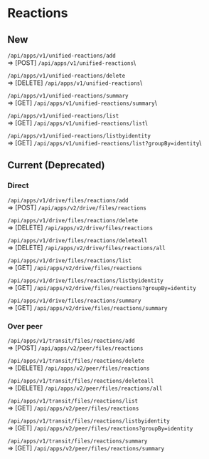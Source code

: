 # Reactions

## New

`/api/apps/v1/unified-reactions/add`\
=> [POST] `/api/apps/v1/unified-reactions`\

`/api/apps/v1/unified-reactions/delete`\
=> [DELETE] `/api/apps/v1/unified-reactions`\

`/api/apps/v1/unified-reactions/summary`\
=> [GET] `/api/apps/v1/unified-reactions/summary`\

`/api/apps/v1/unified-reactions/list`\
=> [GET] `/api/apps/v1/unified-reactions/list`\

`/api/apps/v1/unified-reactions/listbyidentity`\
=> [GET] `/api/apps/v1/unified-reactions/list?groupBy=identity`\

## Current (Deprecated)

### Direct

`/api/apps/v1/drive/files/reactions/add`\
=> [POST] `/api/apps/v2/drive/files/reactions`

`/api/apps/v1/drive/files/reactions/delete`\
=> [DELETE] `/api/apps/v2/drive/files/reactions`

`/api/apps/v1/drive/files/reactions/deleteall`\
=> [DELETE] `/api/apps/v2/drive/files/reactions/all`

`/api/apps/v1/drive/files/reactions/list`\
=> [GET] `/api/apps/v2/drive/files/reactions`

`/api/apps/v1/drive/files/reactions/listbyidentity`\
=> [GET] `/api/apps/v2/drive/files/reactions?groupBy=identity`

`/api/apps/v1/drive/files/reactions/summary`\
=> [GET] `/api/apps/v2/drive/files/reactions/summary`

### Over peer

`/api/apps/v1/transit/files/reactions/add`\
=> [POST] `/api/apps/v2/peer/files/reactions`

`/api/apps/v1/transit/files/reactions/delete`\
=> [DELETE] `/api/apps/v2/peer/files/reactions`

`/api/apps/v1/transit/files/reactions/deleteall`\
=> [DELETE] `/api/apps/v2/peer/files/reactions/all`

`/api/apps/v1/transit/files/reactions/list`\
=> [GET] `/api/apps/v2/peer/files/reactions`

`/api/apps/v1/transit/files/reactions/listbyidentity`\
=> [GET] `/api/apps/v2/peer/files/reactions?groupBy=identity`

`/api/apps/v1/transit/files/reactions/summary`\
=> [GET] `/api/apps/v2/peer/files/reactions/summary`
